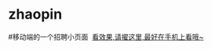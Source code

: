 # zhaopin

#移动端的一个招聘小页面
  <a href="http://htmlpreview.github.io/?https://github.com/zhangjt/zhaopin/blob/master/index.html">看效果,请擢这里,最好在手机上看哦~</a>

